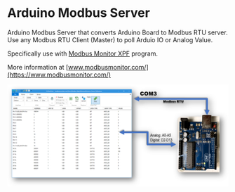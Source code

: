 # Arduino Modbus Server

Arduino Modbus Server that converts Arduino Board to Modbus RTU server. Use any Modbus RTU Client (Master) to poll Arduio IO or Analog Value. 

Specifically use with [Modbus Monitor XPF]([url](https://www.modbusmonitor.com/)) program. 

More information at [www.modbusmonitor.com/](https://www.modbusmonitor.com/)

![Arduino Modbus RTU Server](/assets/ArduinoModbusMonitorXPF.png?raw=true "Arduino Modbus RTU Server")
